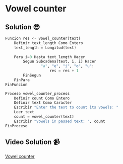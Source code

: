 # Vowel counter

## Solution 😎

```python
Funcion res <- vowel_counter(text)
	Definir text_length Como Entero
	text_length = Longitud(text)
	
	Para i=0 Hasta text_length Hacer
		Segun Subcadena(text, i, i) Hacer
				"a", "e", "i", "o", "u":
					res = res + 1
		FinSegun
	FinPara
FinFuncion

Proceso vowel_counter_process
	Definir count Como Entero
	Definir text Como Caracter
	Escribir "Enter the text to count its vowels: "
	Leer text
	count = vowel_counter(text)
	Escribir "Vowels in passed text: ", count
FinProceso
```

## Video Solution 📹

[Vowel counter](https://drive.google.com/file/d/1x2ySkSQsGC4_PXPVPZhX3p1j_gqbvNAj/view?usp=share_link)
